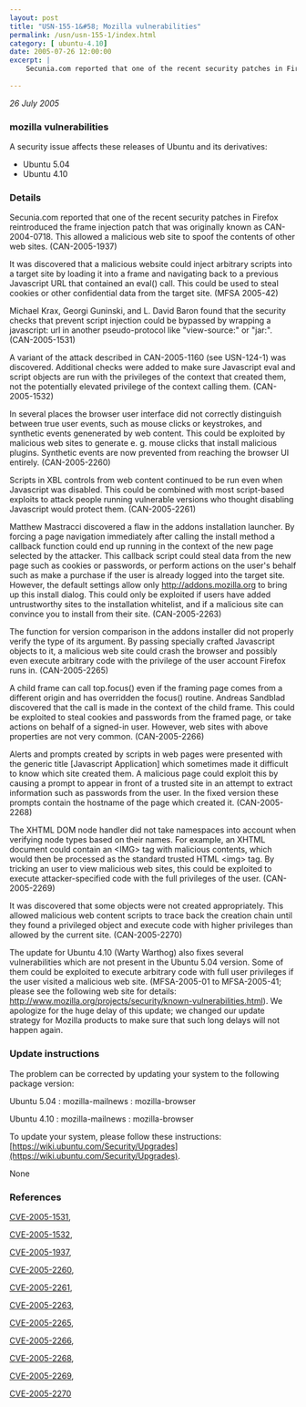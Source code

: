 ```yaml
---
layout: post
title: "USN-155-1&#58; Mozilla vulnerabilities"
permalink: /usn/usn-155-1/index.html
category: [ ubuntu-4.10]
date: 2005-07-26 12:00:00
excerpt: |
    Secunia.com reported that one of the recent security patches in Firefox reintroduced the frame injection patch that was originally known as CAN-2004-0718. This allowed a malicious web site to spoof the contents of other web sites. (CAN-2005-1937)
    
--- 
```

 
 

*26 July 2005*

### mozilla vulnerabilities

A security issue affects these releases of Ubuntu and its derivatives:

* Ubuntu 5.04
* Ubuntu 4.10

### Details

Secunia.com reported that one of the recent security patches in Firefox reintroduced the frame injection patch that was originally known as CAN-2004-0718. This allowed a malicious web site to spoof the contents of other web sites. (CAN-2005-1937)

It was discovered that a malicious website could inject arbitrary scripts into a target site by loading it into a frame and navigating back to a previous Javascript URL that contained an eval() call. This could be used to steal cookies or other confidential data from the target site. (MFSA 2005-42)

Michael Krax, Georgi Guninski, and L. David Baron found that the security checks that prevent script injection could be bypassed by wrapping a javascript: url in another pseudo-protocol like &quot;view-source:&quot; or &quot;jar:&quot;. (CAN-2005-1531)

A variant of the attack described in CAN-2005-1160 (see USN-124-1) was discovered. Additional checks were added to make sure Javascript eval and script objects are run with the privileges of the context that created them, not the potentially elevated privilege of the context calling them. (CAN-2005-1532)

In several places the browser user interface did not correctly distinguish between true user events, such as mouse clicks or keystrokes, and synthetic events genenerated by web content. This could be exploited by malicious web sites to generate e. g. mouse clicks that install malicious plugins. Synthetic events are now prevented from reaching the browser UI entirely. (CAN-2005-2260)

Scripts in XBL controls from web content continued to be run even when Javascript was disabled. This could be combined with most script-based exploits to attack people running vulnerable versions who thought disabling Javascript would protect them. (CAN-2005-2261)

Matthew Mastracci discovered a flaw in the addons installation launcher. By forcing a page navigation immediately after calling the install method a callback function could end up running in the context of the new page selected by the attacker. This callback script could steal data from the new page such as cookies or passwords, or perform actions on the user&#39;s behalf such as make a purchase if the user is already logged into the target site. However, the default settings allow only http://addons.mozilla.org to bring up this install dialog. This could only be exploited if users have added untrustworthy sites to the installation whitelist, and if a malicious site can convince you to install from their site. (CAN-2005-2263)

The function for version comparison in the addons installer did not properly verify the type of its argument. By passing specially crafted Javascript objects to it, a malicious web site could crash the browser and possibly even execute arbitrary code with the privilege of the user account Firefox runs in. (CAN-2005-2265)

A child frame can call top.focus() even if the framing page comes from a different origin and has overridden the focus() routine. Andreas Sandblad discovered that the call is made in the context of the child frame. This could be exploited to steal cookies and passwords from the framed page, or take actions on behalf of a signed-in user. However, web sites with above properties are not very common. (CAN-2005-2266)

Alerts and prompts created by scripts in web pages were presented with the generic title [Javascript Application] which sometimes made it difficult to know which site created them. A malicious page could exploit this by causing a prompt to appear in front of a trusted site in an attempt to extract information such as passwords from the user. In the fixed version these prompts contain the hostname of the page which created it. (CAN-2005-2268)

The XHTML DOM node handler did not take namespaces into account when verifying node types based on their names. For example, an XHTML document could contain an &lt;IMG&gt; tag with malicious contents, which would then be processed as the standard trusted HTML &lt;img&gt; tag. By tricking an user to view malicious web sites, this could be exploited to execute attacker-specified code with the full privileges of the user. (CAN-2005-2269)

It was discovered that some objects were not created appropriately. This allowed malicious web content scripts to trace back the creation chain until they found a privileged object and execute code with higher privileges than allowed by the current site. (CAN-2005-2270)

The update for Ubuntu 4.10 (Warty Warthog) also fixes several vulnerabilities which are not present in the Ubuntu 5.04 version. Some of them could be exploited to execute arbitrary code with full user privileges if the user visited a malicious web site. (MFSA-2005-01 to MFSA-2005-41; please see the following web site for details: http://www.mozilla.org/projects/security/known-vulnerabilities.html). We apologize for the huge delay of this update; we changed our update strategy for Mozilla products to make sure that such long delays will not happen again.

### Update instructions

The problem can be corrected by updating your system to the following package version:

Ubuntu 5.04
 : mozilla-mailnews 
 : mozilla-browser 

Ubuntu 4.10
 : mozilla-mailnews 
 : mozilla-browser 

To update your system, please follow these instructions: [https://wiki.ubuntu.com/Security/Upgrades](https://wiki.ubuntu.com/Security/Upgrades).

None

### References

 
 [CVE-2005-1531](http://people.ubuntu.com/~ubuntu-security/cve/CVE-2005-1531), 

 [CVE-2005-1532](http://people.ubuntu.com/~ubuntu-security/cve/CVE-2005-1532), 

 [CVE-2005-1937](http://people.ubuntu.com/~ubuntu-security/cve/CVE-2005-1937), 

 [CVE-2005-2260](http://people.ubuntu.com/~ubuntu-security/cve/CVE-2005-2260), 

 [CVE-2005-2261](http://people.ubuntu.com/~ubuntu-security/cve/CVE-2005-2261), 

 [CVE-2005-2263](http://people.ubuntu.com/~ubuntu-security/cve/CVE-2005-2263), 

 [CVE-2005-2265](http://people.ubuntu.com/~ubuntu-security/cve/CVE-2005-2265), 

 [CVE-2005-2266](http://people.ubuntu.com/~ubuntu-security/cve/CVE-2005-2266), 

 [CVE-2005-2268](http://people.ubuntu.com/~ubuntu-security/cve/CVE-2005-2268), 

 [CVE-2005-2269](http://people.ubuntu.com/~ubuntu-security/cve/CVE-2005-2269), 

 [CVE-2005-2270](http://people.ubuntu.com/~ubuntu-security/cve/CVE-2005-2270)
 

